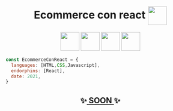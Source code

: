 <h1 align='center'>Ecommerce con react <img src="https://media0.giphy.com/media/L40qwPexZfBJLqSBaA/200w.webp?cid=ecf05e470714uu4lgdxoz9zskko3nqxff2dglqbnghas0fqn&rid=200w.webp&ct=s" align='center' width="50">
</h1>

<p align='center' ><img src="https://media2.giphy.com/media/XAxylRMCdpbEWUAvr8/giphy.gif?cid=790b761118fd364e61212674c191594c8f6a6ccca6b2d8d9&rid=giphy.gif&ct=s" width="50"> 
<img src="https://media1.giphy.com/media/fsEaZldNC8A1PJ3mwp/giphy.gif?cid=790b7611f9975b4eecd0cb2ceced9fd4e8bcb7ff71df4034&rid=giphy.gif&ct=s" width="50"> 
<img src="https://media1.giphy.com/media/ln7z2eWriiQAllfVcn/giphy.gif?cid=790b7611ba6ded638761d95a249fccf550c4f9fdea9946ec&rid=giphy.gif&ct=s" width="50">
<img src="https://media0.giphy.com/media/eNAsjO55tPbgaor7ma/giphy.gif?cid=790b7611fdf1252c8d0bbcdd3b87c52990cc4e7300c4e495&rid=giphy.gif&ct=s" width="50">
</p>

```javascript
const EcommerceConReact = {
  languages: [HTML,CSS,Javascript],
  endorphins: [React],
  date: 2021,
}
```

<h2 align='center'>✨<a href="#"> SOON </a>✨</h2>

